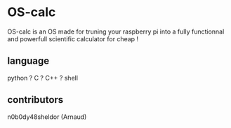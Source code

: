 # OS-calc

OS-calc is an OS made for truning your raspberry pi into a fully functionnal and powerfull scientific calculator for cheap !

## language

python ?
C ?
C++ ?
shell

## contributors

n0b0dy48sheldor (Arnaud)
